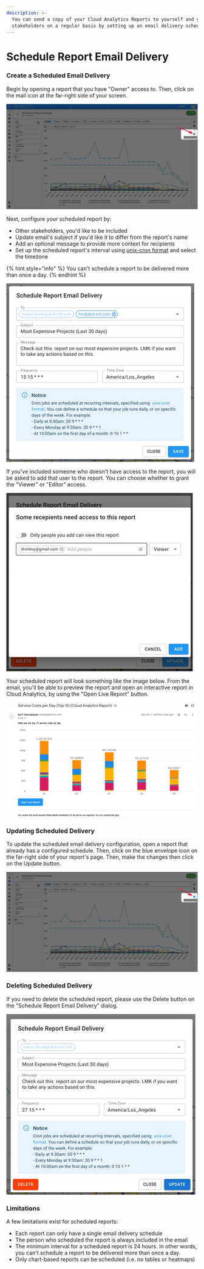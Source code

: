 ```yaml
---
description: >-
  You can send a copy of your Cloud Analytics Reports to yourself and your
  stakeholders on a regular basis by setting up an email delivery schedule.
---
```


# Schedule Report Email Delivery

### Create a Scheduled Email Delivery

Begin by opening a report that you have "Owner" access to. Then, click on the mail icon at the far-right side of your screen.

![](../.gitbook/assets/schedulereport1.jpg)

 Next, configure your scheduled report by:

* Other stakeholders, you'd like to be included
* Update email's subject if you'd like it to differ from the report's name
* Add an optional message to provide more context for recipients
* Set up the scheduled report's interval using [unix-cron format](https://crontab.guru/) and select the timezone

{% hint style="info" %}
You can't schedule a report to be delivered more than once a day.
{% endhint %}

![](../.gitbook/assets/schedulereport2.jpg)

If you've included someone who doesn't have access to the report, you will be asked to add that user to the report. You can choose whether to grant the "Viewer" or "Editor" access.

![](../.gitbook/assets/scheduledreportinvite.jpg)

Your scheduled report will look something like the image below. From the email, you'll be able to preview the report and open an interactive report in Cloud Analytics, by using the "Open Live Report" button.

![](../.gitbook/assets/scheduledemail.jpg)

### Updating Scheduled Delivery

To update the scheduled email delivery configuration, open a report that already has a configured schedule. Then, click on the blue envelope icon on the far-right side of your report's page. Then, make the changes then click on the Update button.

![](../.gitbook/assets/updateschedulereport.jpg)

### Deleting Scheduled Delivery

If you need to delete the scheduled report, please use the Delete button on the "Schedule Report Email Delivery" dialog.

![](../.gitbook/assets/updateschedule2.jpg)

### Limitations

A few limitations exist for scheduled reports:

* Each report can only have a single email delivery schedule
* The person who scheduled the report is always included in the email
* The minimum interval for a scheduled report is 24 hours. In other words, you can't schedule a report to be delivered more than once a day.
* Only chart-based reports can be scheduled \(i.e. no tables or heatmaps\)

